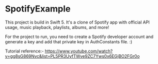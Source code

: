 # SpotifyExample

This project is build in Swift 5. It's a clone of Spotify app with official API usage, music playback, playlists, albums, and more!

For the project to run, you need to create a Spotify developer account and generate a key and add that private key in AuthConstants file. :)


Tutorial reference:-
https://www.youtube.com/watch?v=gg8sG869Nvc&list=PL5PR3UyfTWve9ZC7Yws0x6EGjBO2FGr0o
